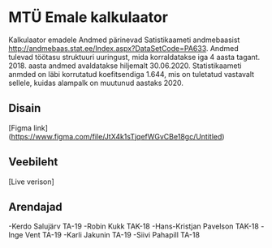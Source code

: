 # MTÜ Emale kalkulaator
Kalkulaator emadele
Andmed pärinevad Satistikaameti andmebaasist http://andmebaas.stat.ee/Index.aspx?DataSetCode=PA633. 
Andmed tulevad töötasu struktuuri uuringust, mida korraldatakse iga 4 aasta tagant. 2018. aasta andmed avaldatakse hiljemalt 30.06.2020.
Statistikaameti anmded on läbi korrutatud koefitsendiga 1.644, mis on tuletatud vastavalt sellele, kuidas alampalk on muutunud aastaks 2020. 

## Disain
[Figma link] (https://www.figma.com/file/JtX4k1sTjqefWGvCBe18gc/Untitled)

## Veebileht
[Live verison]

## Arendajad
-Kerdo Salujärv TA-19
-Robin Kukk TAK-18
-Hans-Kristjan Pavelson TAK-18
-Inge Vent TA-19
-Karli Jakunin TA-19
-Siivi Pahapill TA-18
